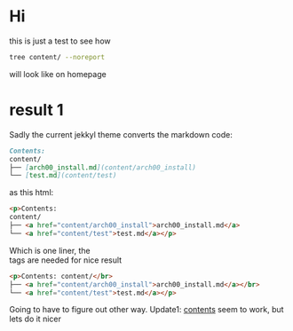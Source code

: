 # Hi

this is just a test to see how
```bash
tree content/ --noreport
```

will look like on homepage

# result 1

Sadly the current jekkyl theme converts the markdown code:
```markdown
Contents:
content/
├── [arch00_install.md](content/arch00_install)
└── [test.md](content/test)
```
as this html:
```html
<p>Contents:
content/
├── <a href="content/arch00_install">arch00_install.md</a>
└── <a href="content/test">test.md</a></p>
```

Which is one liner, the </br> tags are needed for nice result
```html
<p>Contents: content/</br>
├── <a href="content/arch00_install">arch00_install.md</a></br>
└── <a href="content/test">test.md</a></p>
```

Going to have to figure out other way.
Update1: [contents](contents) seem to work, but lets do it nicer
